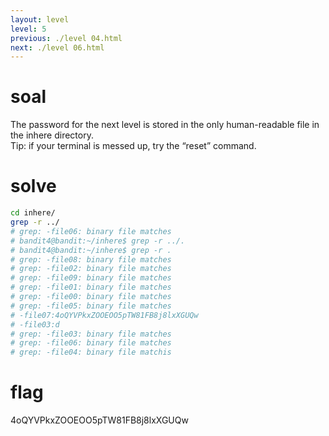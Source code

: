 ```yaml
---
layout: level
level: 5
previous: ./level 04.html
next: ./level 06.html
---
```


# soal
The password for the next level is stored in the only human-readable file in the inhere directory. \
Tip: if your terminal is messed up, try the “reset” command.

# solve
```bash
cd inhere/
grep -r ../
# grep: -file06: binary file matches
# bandit4@bandit:~/inhere$ grep -r ../.
# bandit4@bandit:~/inhere$ grep -r .
# grep: -file08: binary file matches
# grep: -file02: binary file matches
# grep: -file09: binary file matches
# grep: -file01: binary file matches
# grep: -file00: binary file matches
# grep: -file05: binary file matches
# -file07:4oQYVPkxZOOEOO5pTW81FB8j8lxXGUQw
# -file03:d
# grep: -file03: binary file matches
# grep: -file06: binary file matches
# grep: -file04: binary file matchis
```

# flag
4oQYVPkxZOOEOO5pTW81FB8j8lxXGUQw